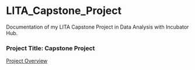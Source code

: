 # LITA_Capstone_Project
Documentation of my LITA Capstone Project in Data Analysis with Incubator Hub.

### Project Title: Capstone Project

[Project Overview](#project-overview)


